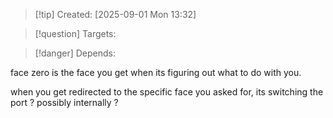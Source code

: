 
>[!tip] Created: [2025-09-01 Mon 13:32]

>[!question] Targets: 

>[!danger] Depends: 

face zero is the face you get when its figuring out what to do with you.

when you get redirected to the specific face you asked for, its switching the port ? possibly internally ?